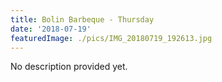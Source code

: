 ```yaml
---
title: Bolin Barbeque - Thursday
date: '2018-07-19'
featuredImage: ./pics/IMG_20180719_192613.jpg
---
```


No description provided yet.
